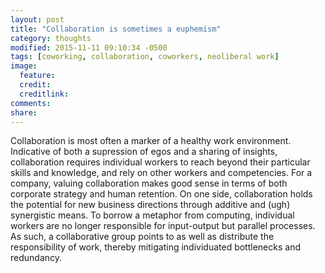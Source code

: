 ```yaml
---
layout: post
title: "Collaboration is sometimes a euphemism"
category: thoughts
modified: 2015-11-11 09:10:34 -0500
tags: [coworking, collaboration, coworkers, neoliberal work]
image:
  feature: 
  credit: 
  creditlink: 
comments: 
share: 
---
```

Collaboration is most often a marker of a healthy work environment. Indicative of both a supression of egos and a sharing of insights, collaboration requires individual workers to reach beyond their particular skills and knowledge, and rely on other workers and competencies. For a company, valuing collaboration makes good sense in terms of both corporate strategy and human retention. On one side, collaboration holds the potential for new business directions through additive and (ugh) synergistic means. To borrow a metaphor from computing, individual workers are no longer responsible for input-output but parallel processes. As such, a collaborative group points to   as well as distribute the responsibility of work, thereby mitigating individuated bottlenecks and redundancy.